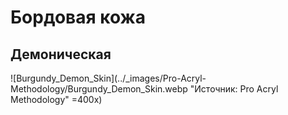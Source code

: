 # Бордовая кожа

## Демоническая

![Burgundy_Demon_Skin](../_images/Pro-Acryl-Methodology/Burgundy_Demon_Skin.webp "Источник: Pro Acryl Methodology" =400x)